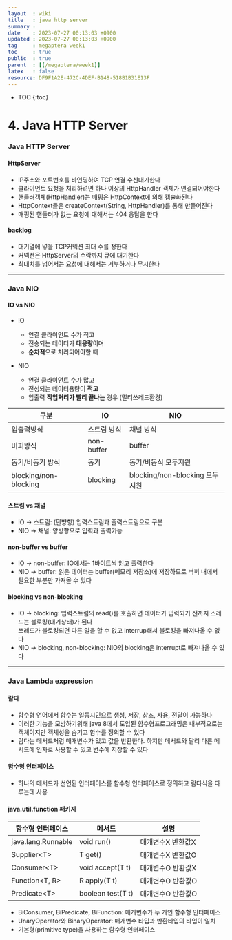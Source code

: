 ```yaml
---
layout  : wiki
title   : java http server
summary : 
date    : 2023-07-27 00:13:03 +0900
updated : 2023-07-27 00:13:03 +0900
tag     : megaptera week1
toc     : true
public  : true
parent  : [[/megaptera/week1]]
latex   : false
resource: DF9F1A2E-472C-4DEF-B148-518B1B31E13F
---
```

* TOC
{:toc}

# 4. Java HTTP Server

### Java HTTP Server

#### HttpServer

- IP주소와 포트번호를 바인딩하여 TCP 연결 수신대기한다
- 클라이언트 요청을 처리하려면 하나 이상의 HttpHandler 객체가 연결되어야한다
- 핸들러객체(HttpHandler)는 매핑은 HttpContext에 의해 캡슐화된다
- HttpContext들은 createContext(String, HttpHandler)를 통해 만들어진다
- 매핑된 핸들러가 없는 요청에 대해서는 404 응답을 한다

#### backlog

- 대기열에 넣을 TCP커넥션 최대 수를 정한다
- 커넥션은 HttpServer의 수락까지 큐에 대기한다
- 최대치를 넘어서는 요청에 대해서는 거부하거나 무시한다

---

### Java NIO

#### IO vs NIO

- IO

  - 연결 클라이언트 수가 적고
  - 전송되는 데이터가 **대용량**이며
  - **순차적**으로 처리되어야할 때
- NIO
  
  - 연결 클라이언트 수가 많고
  - 전성되는 데이터용량이 **적고**
  - 입출력 **작업처리가 빨리 끝나는** 경우 (멀티쓰레드환경)

|구분|IO|NIO|
|---|---|---|
|입출력방식|스트림 방식|채널 방식|
|버퍼방식|non-buffer|buffer|
|동기/비동기 방식|동기|동기/비동식 모두지원|
|blocking/non-blocking|blocking|blocking/non-blocking 모두지원|

#### 스트림 vs 채널

- IO -> 스트림: (단뱡항) 입력스트림과 출력스트림으로 구분
- NIO -> 채널: 양방향으로 입력과 출력가능

#### non-buffer vs buffer

- IO -> non-buffer: IO에서는 1바이트씩 읽고 출력한다
- NIO -> buffer: 읽은 데이터는 buffer(메모리 저장소)에 저장하므로
버퍼 내에서 필요한 부분만 가져올 수 있다

#### blocking vs non-blocking

- IO -> blocking: 입력스트림의 read()를 호출하면 데이터가 입력되기 전까지
스레드는 블로킹(대기상태)가 된다  
  쓰레드가 블로킹되면 다른 일을 할 수 없고 interrup해서 블로킹을 빠져나올 수 없다
- NIO -> blocking, non-blocking: NIO의 blocking은 interrupt로 빠져나올 수 있다

---

### Java Lambda expression

#### 람다

- 함수형 언어에서 함수는 일등시민으로 생성, 저장, 참조, 사용, 전달이 가능하다
- 이러한 기능을 모방하기위해 java 8에서 도입된 함수형프로그래밍은 내부적으로는 객체이지만 객체성을 숨기고 함수를 정의할 수 있다
- 람다는 메서드처럼 매개변수가 있고 값을 반환한다. 하지만 메서드와 달리 다른 메서드에 인자로 사용할 수 있고 변수에 저장할 수 있다

#### 함수형 인터페이스

- 하나의 메서드가 선언된 인터페이스를 함수형 인터페이스로 정의하고 람다식을 다루는데 사용

#### java.util.function 패키지

|함수형 인터페이스|메서드|설명|
|---|---|---|
|java.lang.Runnable|void run()|매개변수X 반환값X|
|Supplier&lt;T&gt;|T get()|매개변수X 반환값O|
|Consumer&lt;T&gt;|void accept(T t)|매개변수O 반환값X|
|Function&lt;T, R&gt;|R apply(T t)|매개변수O 반환값O|
|Predicate&lt;T&gt;|boolean test(T t)|매개변수O 반환값O|

- BiConsumer, BiPredicate, BiFunction: 매개변수가 두 개인 함수형 인터페이스
- UnaryOperator와 BinaryOperator: 매개변수 타입과 반환타입의 타입이 일치
- 기본형(primitive type)을 사용하는 함수형 인터페이스  

